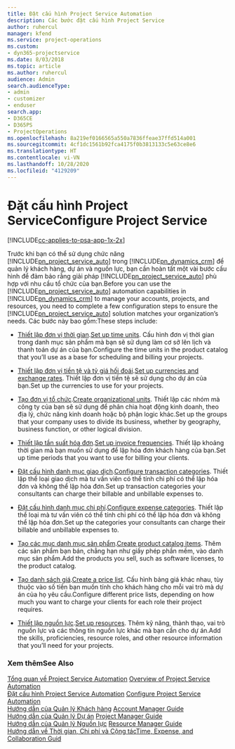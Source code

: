 ```yaml
---
title: Đặt cấu hình Project Service Automation
description: Các bước đặt cấu hình Project Service
author: ruhercul
manager: kfend
ms.service: project-operations
ms.custom:
- dyn365-projectservice
ms.date: 8/03/2018
ms.topic: article
ms.author: ruhercul
audience: Admin
search.audienceType:
- admin
- customizer
- enduser
search.app:
- D365CE
- D365PS
- ProjectOperations
ms.openlocfilehash: 8a219ef0166565a550a7836ffeae37ffd514a001
ms.sourcegitcommit: 4cf1dc1561b92fca4175f0b3813133c5e63ce8e6
ms.translationtype: HT
ms.contentlocale: vi-VN
ms.lasthandoff: 10/28/2020
ms.locfileid: "4129209"
---
```

# <a name="configure-project-service"></a><span data-ttu-id="f2c99-103">Đặt cấu hình Project Service</span><span class="sxs-lookup"><span data-stu-id="f2c99-103">Configure Project Service</span></span>

[!INCLUDE[cc-applies-to-psa-app-1x-2x](../includes/cc-applies-to-psa-app-1x-2x.md)]

<span data-ttu-id="f2c99-104">Trước khi bạn có thể sử dụng chức năng [!INCLUDE[pn_project_service_auto](../includes/pn-project-service-auto.md)] trong [!INCLUDE[pn_dynamics_crm](../includes/pn-dynamics-crm.md)] để quản lý khách hàng, dự án và nguồn lực, bạn cần hoàn tất một vài bước cấu hình để đảm bảo rằng giải pháp [!INCLUDE[pn_project_service_auto](../includes/pn-project-service-auto.md)] phù hợp với nhu cầu tổ chức của bạn.</span><span class="sxs-lookup"><span data-stu-id="f2c99-104">Before you can use the [!INCLUDE[pn_project_service_auto](../includes/pn-project-service-auto.md)] automation capabilities in [!INCLUDE[pn_dynamics_crm](../includes/pn-dynamics-crm.md)] to manage your accounts, projects, and resources, you need to complete a few configuration steps to ensure the [!INCLUDE[pn_project_service_auto](../includes/pn-project-service-auto.md)] solution matches your organization’s needs.</span></span> <span data-ttu-id="f2c99-105">Các bước này bao gồm:</span><span class="sxs-lookup"><span data-stu-id="f2c99-105">These steps include:</span></span>  
  
-   <span data-ttu-id="f2c99-106">[Thiết lập đơn vị thời gian](../psa/set-up-time-units.md).</span><span class="sxs-lookup"><span data-stu-id="f2c99-106">[Set up time units](../psa/set-up-time-units.md).</span></span> <span data-ttu-id="f2c99-107">Cấu hình đơn vị thời gian trong danh mục sản phẩm mà bạn sẽ sử dụng làm cơ sở lên lịch và thanh toán dự án của bạn.</span><span class="sxs-lookup"><span data-stu-id="f2c99-107">Configure the time units in the product catalog that you’ll use as a base for scheduling and billing your projects.</span></span>  
  
-   <span data-ttu-id="f2c99-108">[Thiết lập đơn vị tiền tệ và tỷ giá hối đoái](../psa/set-up-currencies-exchange-rates.md).</span><span class="sxs-lookup"><span data-stu-id="f2c99-108">[Set up currencies and exchange rates](../psa/set-up-currencies-exchange-rates.md).</span></span> <span data-ttu-id="f2c99-109">Thiết lập đơn vị tiền tệ sẽ sử dụng cho dự án của bạn.</span><span class="sxs-lookup"><span data-stu-id="f2c99-109">Set up the currencies to use for your projects.</span></span>  
  
-   <span data-ttu-id="f2c99-110">[Tạo đơn vị tổ chức](../psa/create-organizational-units.md).</span><span class="sxs-lookup"><span data-stu-id="f2c99-110">[Create organizational units](../psa/create-organizational-units.md).</span></span> <span data-ttu-id="f2c99-111">Thiết lập các nhóm mà công ty của bạn sẽ sử dụng để phân chia hoạt động kinh doanh, theo địa lý, chức năng kinh doanh hoặc bộ phận logic khác.</span><span class="sxs-lookup"><span data-stu-id="f2c99-111">Set up the groups that your company uses to divide its business, whether by geography, business function, or other logical division.</span></span>  
  
-   <span data-ttu-id="f2c99-112">[Thiết lập tần suất hóa đơn](../psa/set-up-invoice-frequencies.md).</span><span class="sxs-lookup"><span data-stu-id="f2c99-112">[Set up invoice frequencies](../psa/set-up-invoice-frequencies.md).</span></span> <span data-ttu-id="f2c99-113">Thiết lập khoảng thời gian mà bạn muốn sử dụng để lập hóa đơn khách hàng của bạn.</span><span class="sxs-lookup"><span data-stu-id="f2c99-113">Set up time periods that you want to use for billing your clients.</span></span>  
  
-   <span data-ttu-id="f2c99-114">[Đặt cấu hình danh mục giao dịch](../psa/configure-transaction-categories.md).</span><span class="sxs-lookup"><span data-stu-id="f2c99-114">[Configure transaction categories](../psa/configure-transaction-categories.md).</span></span> <span data-ttu-id="f2c99-115">Thiết lập thể loại giao dịch mà tư vấn viên có thể tính chi phí có thể lập hóa đơn và không thể lập hóa đơn.</span><span class="sxs-lookup"><span data-stu-id="f2c99-115">Set up transaction categories your consultants can charge their billable and unbillable expenses to.</span></span>  
  
-   <span data-ttu-id="f2c99-116">[Đặt cấu hình danh mục chi phí](../psa/configure-expense-categories.md).</span><span class="sxs-lookup"><span data-stu-id="f2c99-116">[Configure expense categories](../psa/configure-expense-categories.md).</span></span> <span data-ttu-id="f2c99-117">Thiết lập thể loại mà tư vấn viên có thể tính chi phí có thể lập hóa đơn và không thể lập hóa đơn.</span><span class="sxs-lookup"><span data-stu-id="f2c99-117">Set up the categories your consultants can charge their billable and unbillable expenses to.</span></span>  
  
-   <span data-ttu-id="f2c99-118">[Tạo các mục danh mục sản phẩm](../psa/create-product-catalog-items.md).</span><span class="sxs-lookup"><span data-stu-id="f2c99-118">[Create product catalog items](../psa/create-product-catalog-items.md).</span></span> <span data-ttu-id="f2c99-119">Thêm các sản phẩm bạn bán, chẳng hạn như giấy phép phần mềm, vào danh mục sản phẩm.</span><span class="sxs-lookup"><span data-stu-id="f2c99-119">Add the products you sell, such as software licenses, to the product catalog.</span></span>  
  
-   <span data-ttu-id="f2c99-120">[Tạo danh sách giá](../psa/create-price-list.md).</span><span class="sxs-lookup"><span data-stu-id="f2c99-120">[Create a price list](../psa/create-price-list.md).</span></span> <span data-ttu-id="f2c99-121">Cấu hình bảng giá khác nhau, tùy thuộc vào số tiền bạn muốn tính cho khách hàng cho mỗi vai trò mà dự án của họ yêu cầu.</span><span class="sxs-lookup"><span data-stu-id="f2c99-121">Configure different price lists, depending on how much you want to charge your clients for each role their project requires.</span></span>  
  
-   <span data-ttu-id="f2c99-122">[Thiết lập nguồn lực](../psa/set-up-resources.md).</span><span class="sxs-lookup"><span data-stu-id="f2c99-122">[Set up resources](../psa/set-up-resources.md).</span></span> <span data-ttu-id="f2c99-123">Thêm kỹ năng, thành thạo, vai trò nguồn lực và các thông tin nguồn lực khác mà bạn cần cho dự án.</span><span class="sxs-lookup"><span data-stu-id="f2c99-123">Add the skills, proficiencies, resource roles, and other resource information that you’ll need for your projects.</span></span>  
  
### <a name="see-also"></a><span data-ttu-id="f2c99-124">Xem thêm</span><span class="sxs-lookup"><span data-stu-id="f2c99-124">See Also</span></span>  
 <span data-ttu-id="f2c99-125">[Tổng quan về Project Service Automation](../psa/overview.md) </span><span class="sxs-lookup"><span data-stu-id="f2c99-125">[Overview of Project Service Automation](../psa/overview.md) </span></span>  
 <span data-ttu-id="f2c99-126">[Đặt cấu hình Project Service Automation](../psa/configure.md) </span><span class="sxs-lookup"><span data-stu-id="f2c99-126">[Configure Project Service Automation](../psa/configure.md) </span></span>  
 <span data-ttu-id="f2c99-127">[Hướng dẫn của Quản lý Khách hàng](../psa/account-manager-guide.md) </span><span class="sxs-lookup"><span data-stu-id="f2c99-127">[Account Manager Guide](../psa/account-manager-guide.md) </span></span>  
 <span data-ttu-id="f2c99-128">[Hướng dẫn của Quản lý Dự án](../psa/project-manager-guide.md) </span><span class="sxs-lookup"><span data-stu-id="f2c99-128">[Project Manager Guide](../psa/project-manager-guide.md) </span></span>  
 <span data-ttu-id="f2c99-129">[Hướng dẫn của Quản lý Nguồn lực](../psa/resource-manager-guide.md) </span><span class="sxs-lookup"><span data-stu-id="f2c99-129">[Resource Manager Guide](../psa/resource-manager-guide.md) </span></span>  
 [<span data-ttu-id="f2c99-130">Hướng dẫn về Thời gian, Chi phí và Cộng tác</span><span class="sxs-lookup"><span data-stu-id="f2c99-130">Time, Expense, and Collaboration Guid</span></span>](../psa/time-expense-collaboration-guide.md)
